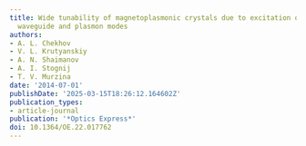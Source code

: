 ```yaml
---
title: Wide tunability of magnetoplasmonic crystals due to excitation of multiple
  waveguide and plasmon modes
authors:
- A. L. Chekhov
- V. L. Krutyanskiy
- A. N. Shaimanov
- A. I. Stognij
- T. V. Murzina
date: '2014-07-01'
publishDate: '2025-03-15T18:26:12.164602Z'
publication_types:
- article-journal
publication: '*Optics Express*'
doi: 10.1364/OE.22.017762
---
```

